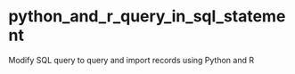 # python_and_r_query_in_sql_statement
Modify SQL query to query and import records using Python and R
